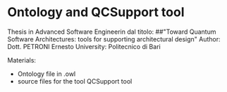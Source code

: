 # Ontology and QCSupport tool

Thesis in Advanced Software Engineerin dal titolo: ##"Toward Quantum Software Architectures: tools for supporting architectural design" 
Author: Dott. PETRONI Ernesto
University: Politecnico di Bari

Materials:
- Ontology file in .owl 
- source files for the tool QCSupport tool
